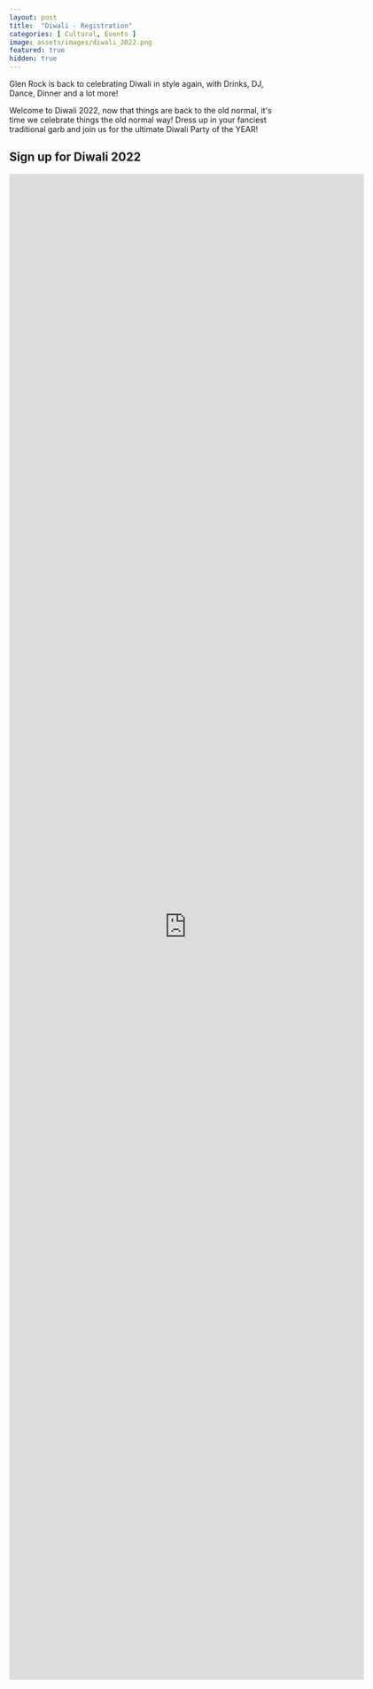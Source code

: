 ```yaml
---
layout: post
title:  "Diwali - Registration"
categories: [ Cultural, Events ]
image: assets/images/diwali_2022.png
featured: true
hidden: true
---
```


Glen Rock is back to celebrating Diwali in style again, with Drinks, DJ, Dance, Dinner and a lot more! 

Welcome to Diwali 2022, now that things are back to the old normal, it's time we celebrate things the old normal way! Dress up in your fanciest traditional garb and join us for the ultimate Diwali Party of the YEAR! 

## Sign up for Diwali 2022

<p align="center"><iframe src="https://docs.google.com/forms/d/e/1FAIpQLSduZ8V4td6tQs5_FESzX80aZ5Zzr0kXeqlZvKhIGKHzvyhQIw/viewform?embedded=true" width="640" height="2718" frameborder="0" marginheight="0" marginwidth="0">Loading…</iframe></p>